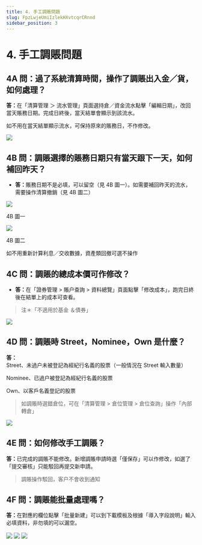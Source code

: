 ```yaml
---
title: 4. 手工調賬問題
slug: FpzLwjeUmiIzlekHXvtcqrCRnnd
sidebar_position: 3
---
```



# 4. 手工調賬問題

## 4A 問：過了系統清算時間，操作了調賬出入金／貨，如何處理？

<b>答：</b>在「清算管理 ＞ 流水管理」頁面選持倉／資金流水點擊「編輯日期」，改回當天賬務日期。完成日終後，當天結單會顯示到該流水。


如不用在當天結單顯示流水，可保持原來的賬務日，不作修改。

<img src="/assets/UhMiblXJzoLsrrxysDzczFjbnDe.png" src-width="2386" src-height="828" align="center"/>

## 4B 問：調賬選擇的賬務日期只有當天跟下一天，如何補回昨天？

- <b>答：</b>賬務日期不是必填，可以留空（見 4B 圖一）。如需要補回昨天的流水，需要操作清算撤銷（見 4B 圖二）

<img src="/assets/KTODbXQ0torVsWx4uNMcLrUjnid.png" src-width="2494" src-height="1438" align="center"/>

4B 圖一

<img src="/assets/T1BPb8p5SohAPXxO4BocLqy3nvb.png" src-width="2390" src-height="1420" align="center"/>

4B 圖二

如不用重新計算利息／交收數據，資產類回撤可選不操作

## 4C 問：調賬的總成本價可作修改？

- <b>答：</b>在「證券管理 &gt; 賬户查詢 &gt; 資料總覽」頁面點擊「修改成本」，跑完日終後在結單上的成本可查看。


> 注＊「不適用於基金 ＆債券」 

<img src="/assets/CeOCbCfBDoMBN6xrHQJcwTQwn0g.png" src-width="2346" src-height="1386" align="center"/>

## 4D 問：調賬時 Street，Nominee，Own 是什麼？ 

<b>答：</b>Street、未過户未被登記為經紀行名義的股票（一般情況在 Street 輸入數量） 

Nominee、已過户被登記為經紀行名義的股票

Own、以客戶名義登記的股票

> 如調賬時選錯倉位，可在「清算管理 &gt; 倉位管理 &gt; 倉位查詢」操作「內部轉倉」

<img src="/assets/Mc6EbfsEZomtJHxtjDccYBZRnle.png" src-width="766" src-height="1352" align="center"/>

## 4E 問：如何修改手工調賬？

<b>答：</b>已完成的調賬不能修改。新增調賬申請時選「僅保存」可以作修改，如選了「提交審核」只能駁回再提交新申請。

> 調賬操作駁回，客户不會收到通知

## 4F 問：調賬能批量處理嗎？

<b>答：</b>在對應的欄位點擊「批量新建」可以到下載模板及根據「導入字段說明」輸入必填資料，非勿填的可以漏空。

<img src="/assets/C7FubLcaMoZnd8xax0Ocyw8Tnje.png" src-width="2766" src-height="700" align="center"/>

<img src="/assets/IzwqbDSh2olOrHxsfkrc4avQnwe.png" src-width="2352" src-height="1352" align="center"/>

<img src="/assets/OBlnbjBEBo5wMtxM0hWcRzaSnth.png" src-width="1404" src-height="1290" align="center"/>


